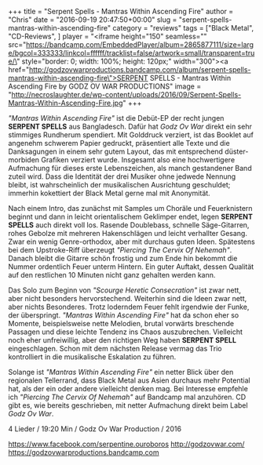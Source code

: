 +++
title = "Serpent Spells - Mantras Within Ascending Fire"
author = "Chris"
date = "2016-09-19 20:47:50+00:00"
slug = "serpent-spells-mantras-within-ascending-fire"
category = "reviews"
tags = ["Black Metal", "CD-Reviews", ]
player = "<iframe height=\"150\" seamless=\"\" src=\"https://bandcamp.com/EmbeddedPlayer/album=2865877111/size=large/bgcol=333333/linkcol=ffffff/tracklist=false/artwork=small/transparent=true/\" style=\"border: 0; width: 100%; height: 120px;\" width=\"300\"><a href=\"http://godzovwarproductions.bandcamp.com/album/serpent-spells-mantras-within-ascending-fire\">SERPENT SPELLS - Mantras Within Ascending Fire by GODZ OV WAR PRODUCTIONS</a></iframe>"
image = "http://necroslaughter.de/wp-content/uploads/2016/09/Serpent-Spells-Mantras-Within-Ascending-Fire.jpg"
+++

_"Mantras Within Ascending Fire"_ ist die Debüt-EP der recht jungen **SERPENT SPELLS** aus Bangladesch. Dafür hat _Godz Ov War_ direkt ein sehr stimmiges Rundherum spendiert. Mit Golddruck verziert, ist das Booklet auf angenehm schwerem Papier gedruckt, präsentiert alle Texte und die Danksagungen in einem sehr gutem Layout, das mit entsprechend düster-morbiden Grafiken verziert wurde. Insgesamt also eine hochwertigere Aufmachung für dieses erste Lebenszeichen, als manch gestandener Band zuteil wird. Dass die Identität der drei Musiker ohne jedwede Nennung bleibt, ist wahrscheinlich der musikalischen Ausrichtung geschuldet; immerhin kokettiert der Black Metal gerne mal mit Anonymität.

Nach einem Intro, das zunächst mit Samples um Choräle und Feuerknistern beginnt und dann in leicht orientalischem Geklimper endet, legen **SERPENT SPELLS** auch direkt voll los. Rasende Doublebass, schnelle Säge-Gitarren, rohes Gebolze mit mehreren Hakenschlägen und leicht verhallter Gesang. Zwar ein wenig Genre-orthodox, aber mit durchaus guten Ideen. Spätestens bei dem Upstroke-Riff überzeugt _"Piercing The Cervix Of Nehemah"_. Danach bleibt die Gitarre schön frostig und zum Ende hin bekommt die Nummer ordentlich Feuer unterm Hintern. Ein guter Auftakt, dessen Qualität auf den restlichen 10 Minuten nicht ganz gehalten werden kann.

Das Solo zum Beginn von _"Scourge Heretic Consecration"_ ist zwar nett, aber nicht besonders hervorstechend. Weiterhin sind die Ideen zwar nett, aber nichts Besonderes. Trotz loderndem Feuer fehlt irgendwie der Funke, der überspringt. _"Mantras Within Ascending Fire"_ hat da schon eher so Momente, beispielsweise nette Melodien, brutal vorwärts breschende Passagen und diese leichte Tendenz ins Chaos auszubrechen. Vielleicht noch eher unfreiwillig, aber den richtigen Weg haben **SERPENT SPELL** eingeschlagen. Schon mit dem nächsten Release vermag das Trio kontrolliert in die musikalische Eskalation zu führen.

Solange ist _"Mantras Within Ascending Fire"_ ein netter Blick über den regionalen Tellerrand, dass Black Metal aus Asien durchaus mehr Potential hat, als der ein oder andere vielleicht denken mag. Bei Interesse empfehle ich _"Piercing The Cervix Of Nehemah"_ auf Bandcamp mal anzuhören. CD gibt es, wie bereits geschrieben, mit netter Aufmachung direkt beim Label _Godz Ov War_.



4 Lieder / 19:20 Min / Godz Ov War Production / 2016

<a href="https://www.facebook.com/serpentine.ouroboros">https://www.facebook.com/serpentine.ouroboros</a>
<a href="http://godzovwar.com/">http://godzovwar.com/</a>
<a href="https://godzovwarproductions.bandcamp.com">https://godzovwarproductions.bandcamp.com</a>

